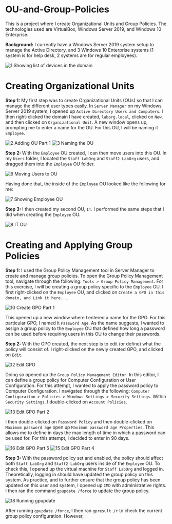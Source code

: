 # OU-and-Group-Policies

This is a project where I create Organizational Units and Group Policies. The technologies used are VirtualBox, Windows Server 2019, and Windows 10 Enterprise. 

**Background:** I currently have a Windows Server 2019 system setup to manage the Active Directory, and 3 Windows 10 Enterprise systems (1 system is for help desk, 2 systems are for regular employees).

![1  Showing list of devices in the domain](https://github.com/johnnyh209/OU-and-Group-Policies/assets/33064730/4d039350-7c6f-4bcc-98fe-3d27b4f2f60a)

# Creating Organizational Units

**Step 1:** My first step was to create Organizational Units (OUs) so that I can manage the different user types easily. In `Server Manager` on my Windows Server 2019 system, I opened up `Active Directory Users and Computers`. I then right-clicked the domain I have created, `laborg.local`, clicked on `New`, and then clicked on `Organizational Unit`. A new window opens up, prompting me to enter a name for the OU. For this OU, I will be naming it `Employee`.

![2  Adding OU Part 1](https://github.com/johnnyh209/OU-and-Group-Policies/assets/33064730/f9d864f8-5834-46c6-96e9-ebc0cc7f1191)
![3  Naming the OU](https://github.com/johnnyh209/OU-and-Group-Policies/assets/33064730/b7eb23f2-6487-4534-96f7-7bdddf362e50)

**Step 2:** With the `Employee` OU created, I can then move users into this OU. In my `Users` folder, I located the `Staff LabOrg` and `Staff2 LabOrg` users, and dragged them into the `Employee` OU folder. 

![6  Moving Users to OU](https://github.com/johnnyh209/OU-and-Group-Policies/assets/33064730/b368d61d-f401-45e7-8f92-9f4c2c66510f)

Having done that, the inside of the `Employee` OU looked like the following for me:

![7  Showing Employee OU](https://github.com/johnnyh209/OU-and-Group-Policies/assets/33064730/98b5828e-99a9-4bd6-891f-7b49ccc57cbb)

**Step 3:** I then created my second OU, `IT`. I performed the same steps that I did when creating the `Employee` OU. 

![8  IT OU](https://github.com/johnnyh209/OU-and-Group-Policies/assets/33064730/25ab67cc-abcd-44e4-9087-a29594d9604b)

# Creating and Applying Group Policies

**Step 1:** I used the Group Policy Management tool in Server Manager to create and manage group policies. To open the Group Policy Management tool, navigate through the following: `Tools > Group Policy Management`. 
For this exercise, I will be creating a group policy specific to the `Employee` OU. I first right-clicked on the `Employee` OU, and clicked on `Create a GPO in this domain, and Link it here...`.

![10  Create GPO Part 1](https://github.com/johnnyh209/OU-and-Group-Policies/assets/33064730/7a8f37a5-773c-403b-8fac-9da7efbc37d1)

This opened up a new window where I entered a name for the GPO. For this particular GPO, I named it `Password Age`. As the name suggests, I wanted to assign a group policy to the `Employee` OU that defined how long a password can be used before requiring users in this OU to change their passwords. 

**Step 2:** With the GPO created, the next step is to edit (or define) what the policy will consist of. I right-clicked on the newly created GPO, and clicked on `Edit`. 

![12  Edit GPO](https://github.com/johnnyh209/OU-and-Group-Policies/assets/33064730/725eedea-92e0-4b19-8935-b5a4b05bf2ee)

Doing so opened up the `Group Policy Management Editor`. In this editor, I can define a group policy for Computer Configuration or User Configuration. For this attempt, I wanted to apply the password policy to Computer Configuration. I navigated through the following: `Computer Configuraiton > Policies > Windows Settings > Security Settings`. Within `Security Settings`, I double-clicked on `Account Policies`.

![13  Edit GPO Part 2](https://github.com/johnnyh209/OU-and-Group-Policies/assets/33064730/a257b5fe-b612-4815-9313-a383074e9143)

I then double-clicked on `Password Policy` and then double-clicked on `Maximum password age` open up `Maximum password age Properties`. This allows me to define in days the max length of time in which a password can be used for. For this attempt, I decided to enter in 90 days. 

![16  Edit GPO Part 5](https://github.com/johnnyh209/OU-and-Group-Policies/assets/33064730/e824978a-74ce-4826-a02c-17abb35dea02)
![15  Edit GPO Part 4](https://github.com/johnnyh209/OU-and-Group-Policies/assets/33064730/7f8f876d-ef4a-4d6e-803d-4c0d46d573d9)

**Step 3:** With the password policy set and enabled, the policy should affect both `Staff LabOrg` and `Staff2 LabOrg` users inside of the `Employee` OU. To check this, I opened up the virtual machine for `Staff LabOrg` and logged in. Theoretically, logging in should have updated the group policy on this system. As practice, and to further ensure that the group policy has been updated on this user and system, I opened up `CMD` with administrative rights. I then ran the command `gpupdate /force` to update the group policy. 

![18  Running gpupdate](https://github.com/johnnyh209/OU-and-Group-Policies/assets/33064730/6fae98af-8279-41d5-ad43-ab2c79dce57a)

After running `gpupdate /force`, I then ran `gpresult /r` to check the current group policy configuration. However, 

